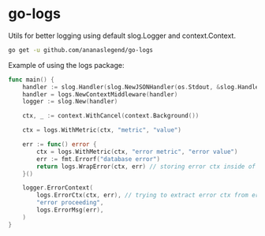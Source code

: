 # go-logs 
Utils for better logging using default slog.Logger and context.Context.

```bash
go get -u github.com/ananaslegend/go-logs
```

Example of using the logs package:
```go
func main() {
    handler := slog.Handler(slog.NewJSONHandler(os.Stdout, &slog.HandlerOptions{Level: slog.LevelDebug, AddSource: true}))
    handler = logs.NewContextMiddleware(handler)
    logger := slog.New(handler)

    ctx, _ := context.WithCancel(context.Background())

    ctx = logs.WithMetric(ctx, "metric", "value")

    err := func() error {
        ctx = logs.WithMetric(ctx, "error metric", "error value")
        err := fmt.Errorf("database error")
        return logs.WrapError(ctx, err) // storing error ctx inside of error
    }()

    logger.ErrorContext(
        logs.ErrorCtx(ctx, err), // trying to extract error ctx from error
        "error proceeding", 
        logs.ErrorMsg(err), 
    )   
}
```
